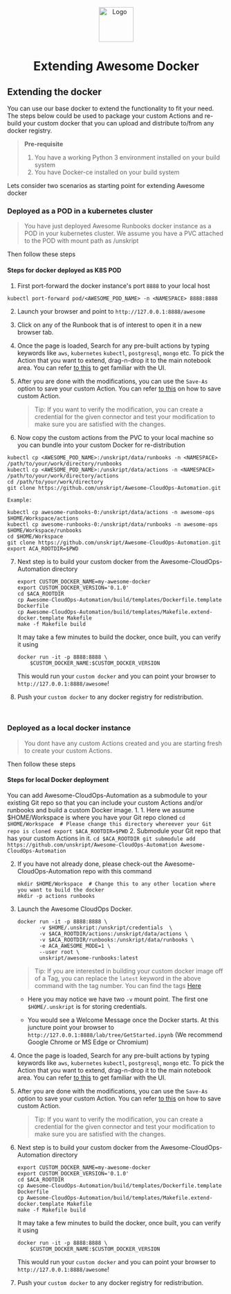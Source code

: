<center>
  <a href="https://github.com/unskript/Awesome-CloudOps-Automation">
    <img src="https://unskript.com/assets/favicon.png" alt="Logo" width="80" height="80">
  </a>
  <h1> Extending Awesome Docker </h1>
</center>


## Extending the docker
You can use our base docker to extend the functionality to fit your need. The steps below could be used to package your custom Actions and re-build your custom docker that you can upload and distribute to/from any docker registry. 

><strong>Pre-requisite</strong>
>1. You have a working Python 3 environment installed on your build system
>2. You have Docker-ce installed on your build system

Lets consider two scenarios as starting point for extending Awesome docker

### Deployed as a POD in a kubernetes cluster

>You have just deployed Awesome Runbooks docker instance as a POD in your kubernetes cluster. We assume you have a PVC attached to the POD with mount path as /unskript 

Then follow these steps

#### Steps for docker deployed as K8S POD

1. First port-forward the docker instance's port `8888` to your local host
```
kubectl port-forward pod/<AWESOME_POD_NAME> -n <NAMESPACE> 8888:8888
```
2. Launch your browser and point to `http://127.0.0.1:8888/awesome` 
3. Click on any of the Runbook that is of interest to open it in a new browser tab.
4. Once the page is loaded, Search for any pre-built actions by typing keywords like `aws`, `kubernetes` `kubectl`,  `postgresql`, `mongo` etc. To pick the Action that you want to extend, drag-n-drop it to the main notebook area. You can refer [to this](https://docs.unskript.com) to get familiar with the UI.

5. After you are done with the modifications, you can use the `Save-As` option to save your custom Action. You can refer  [to this](https://docs.unskript.com) on how to save custom Action.

   > Tip: If you want to verify the modification, you can create a credential for the given connector and test your modification to make sure
   > you are satisfied with the changes.

6. Now copy the custom actions from the PVC to your local machine so you can bundle into your custom Docker for re-distribution
```
kubectl cp <AWESOME_POD_NAME>:/unskript/data/runbooks -n <NAMESPACE> /path/to/your/work/directory/runbooks
kubectl cp <AWESOME_POD_NAME>:/unskript/data/actions -n <NAMESPACE> /path/to/your/work/directory/actions
cd /path/to/your/work/directory
git clone https://github.com/unskript/Awesome-CloudOps-Automation.git

Example:

kubectl cp awesome-runbooks-0:/unskript/data/actions -n awesome-ops $HOME/Workspace/actions 
kubectl cp awesome-runbooks-0:/unskript/data/runbooks -n awesome-ops $HOME/Workspace/runbooks 
cd $HOME/Workspace
git clone https://github.com/unskript/Awesome-CloudOps-Automation.git
export ACA_ROOTDIR=$PWD

```

7. Next step is to build your custom docker from the Awesome-CloudOps-Automation directory

   ```
   export CUSTOM_DOCKER_NAME=my-awesome-docker
   export CUSTOM_DOCKER_VERSION='0.1.0'
   cd $ACA_ROOTDIR
   cp Awesome-CloudOps-Automation/build/templates/Dockerfile.template Dockerfile
   cp Awesome-CloudOps-Automation/build/templates/Makefile.extend-docker.template Makefile
   make -f Makefile build
   ```

   It may take a few minutes to build the docker, once built, you can verify it using 

   ```
   docker run -it -p 8888:8888 \
       $CUSTOM_DOCKER_NAME:$CUSTOM_DOCKER_VERSION 
   ```

   This would run your `custom docker` and you can point your browser to `http://127.0.0.1:8888/awesome`! 

8. Push your `custom docker` to any docker registry for redistribution.
<br/>


### Deployed as a local docker instance

>You dont have any custom Actions created and you are starting fresh to create your custom Actions. 

Then follow these steps


#### Steps for local Docker deployment
You can add Awesome-CloudOps-Automation as a submodule to your existing Git repo so that you can include
your custom Actions and/or runbooks and build a custom Docker image.
1. 
    1. Here we assume $HOME/Workspace is where you have your Git repo cloned
       ```
       cd $HOME/Workspace  # Please change this directory whereever your Git repo is cloned
       export $ACA_ROOTDIR=$PWD
       ```
    2. Submodule your Git repo that has your custom Actions in it. 
       ```
       cd $ACA_ROOTDIR
       git submodule add https://github.com/unskript/Awesome-CloudOps-Automation Awesome-CloudOps-Automation
       ```

2. If you have not already done, please check-out the Awesome-CloudOps-Automation repo with this command

   ```
   mkdir $HOME/Workspace  # Change this to any other location where you want to build the docker
   mkdir -p actions runbooks 
   ```

4. Launch the Awesome CloudOps Docker. 
      ```
      docker run -it -p 8888:8888 \
             -v $HOME/.unskript:/unskript/credentials  \
             -v $ACA_ROOTDIR/actions:/unskript/data/actions \
             -v $ACA_ROOTDIR/runbooks:/unskript/data/runbooks \
             -e ACA_AWESOME_MODE=1 \
             --user root \
             unskript/awesome-runbooks:latest
      ```
      
      > Tip: If you are interested in building your custom docker image off of a Tag, you can replace the `latest` keyword
      > in the above command with the tag number. You can find the tags [Here](https://hub.docker.com/r/unskript/awesome-runbooks/tags)

    * Here you may notice we have two `-v` mount point. The first one `$HOME/.unskript` is for storing credentials.   
    
    * You would see a Welcome Message once the Docker starts. At this juncture point your browser to `http://127.0.0.1:8888/lab/tree/GetStarted.ipynb` (We recommend Google Chrome or MS Edge or Chromium)
    
5. Once the page is loaded, Search for any pre-built actions by typing keywords like `aws`, `kubernetes` `kubectl`,  `postgresql`, `mongo` etc. To pick the Action that you want to extend, drag-n-drop it to the main notebook area. You can refer [to this](https://docs.unskript.com) to get familiar with the UI.

6. After you are done with the modifications, you can use the `Save-As` option to save your custom Action. You can refer  [to this](https://docs.unskript.com) on how to save custom Action.

   > Tip: If you want to verify the modification, you can create a credential for the given connector and test your modification to make sure
   > you are satisfied with the changes.

7. Next step is to build your custom docker from the Awesome-CloudOps-Automation directory

   ```
   export CUSTOM_DOCKER_NAME=my-awesome-docker
   export CUSTOM_DOCKER_VERSION='0.1.0'
   cd $ACA_ROOTDIR
   cp Awesome-CloudOps-Automation/build/templates/Dockerfile.template Dockerfile
   cp Awesome-CloudOps-Automation/build/templates/Makefile.extend-docker.template Makefile
   make -f Makefile build
   ```

   It may take a few minutes to build the docker, once built, you can verify it using 

   ```
   docker run -it -p 8888:8888 \
       $CUSTOM_DOCKER_NAME:$CUSTOM_DOCKER_VERSION 
   ```

   This would run your `custom docker` and you can point your browser to `http://127.0.0.1:8888/awesome`! 

8. Push your `custom docker` to any docker registry for redistribution.
<br/>